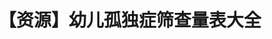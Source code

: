 ---
title: 【资源】幼儿孤独症筛查量表大全
tags: [孤独症, 孤独症谱系, 孤独, ASD]
color: danger
description: 目前最全的，多份医学权威期刊柳叶刀推荐的国际通用量表！
external_url: http://mp.weixin.qq.com/s?__biz=MzIyMzgyMjY5NQ==&amp;mid=2247483819&amp;idx=1&amp;sn=2f2f0f99571d799c9d01a98a52b812b5&amp;chksm=e81917a3df6e9eb5c71ccbd6ade87ae197a23edc8f6cd4301355cf80e32c1fc070ddf06f58c3&amp;scene=27#wechat_redirect
---